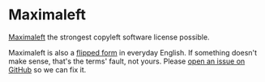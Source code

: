 # Maximaleft

[Maximaleft](./maximaleft.md) the strongest copyleft software license possible.

Maximaleft is also a [flipped form](https://flippedform.com) in everyday English.  If something doesn't make sense, that's the terms' fault, not yours.  Please [open an issue on GitHub](https://github.com/kemitchell/maximaleft/issues/new) so we can fix it.
